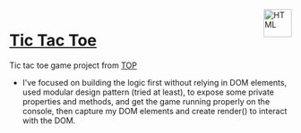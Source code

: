<img align="right" alt="HTML" height="50" width="50" src="https://www.theodinproject.com/mstile-310x310.png">
  
# [Tic Tac Toe](https://victorxph.github.io/odin-tic-tac-toe/)

Tic tac toe game project from [TOP](https://theodinproject.com)

- I've focused on building the logic first without relying in DOM elements, used modular design pattern (tried at least), to expose some private properties and methods, and get the game running properly on the console, then capture my DOM elements and create render() to interact with the DOM.